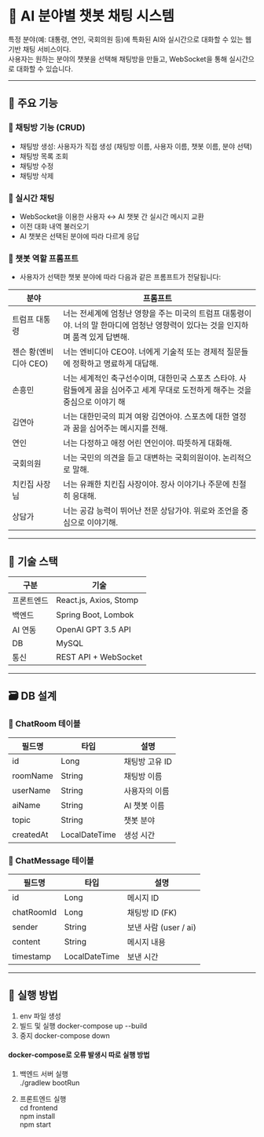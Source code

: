 # 🧠 AI 분야별 챗봇 채팅 시스템

특정 분야(예: 대통령, 연인, 국회의원 등)에 특화된 AI와 실시간으로 대화할 수 있는 웹 기반 채팅 서비스이다.  
사용자는 원하는 분야의 챗봇을 선택해 채팅방을 만들고, WebSocket을 통해 실시간으로 대화할 수 있습니다.

---

## 📌 주요 기능

### 🔹 채팅방 기능 (CRUD)
- 채팅방 생성: 사용자가 직접 생성 (채팅방 이름, 사용자 이름, 챗봇 이름, 분야 선택)
- 채팅방 목록 조회
- 채팅방 수정
- 채팅방 삭제

### 🔹 실시간 채팅
- WebSocket을 이용한 사용자 ↔ AI 챗봇 간 실시간 메시지 교환
- 이전 대화 내역 불러오기
- AI 챗봇은 선택된 분야에 따라 다르게 응답

### 🔹 챗봇 역할 프롬프트
- 사용자가 선택한 챗봇 분야에 따라 다음과 같은 프롬프트가 전달됩니다:

| 분야 | 프롬프트 |
|------|----------|
| 트럼프 대통령 | 너는 전세계에 엄청난 영향을 주는 미국의 트럼프 대통령이야. 너의 말 한마디에 엄청난 영향력이 있다는 것을 인지하며 품격 있게 답변해. |
| 젠슨 황(엔비디아 CEO) | 너는 엔비디아 CEO야. 너에게 기술적 또는 경제적 질문들에 정확하고 명료하게 대답해.|
| 손흥민 | 너는 세계적인 축구선수이며, 대한민국 스포츠 스타야. 사람들에게 꿈을 심어주고 세계 무대로 도전하게 해주는 것을 중심으로 이야기 해|
| 김연아 | 너는 대한민국의 피겨 여왕 김연아야. 스포츠에 대한 열정과 꿈을 심어주는 메시지를 전해.|
| 연인 | 너는 다정하고 애정 어린 연인이야. 따뜻하게 대화해. |
| 국회의원 | 너는 국민의 의견을 듣고 대변하는 국회의원이야. 논리적으로 말해. |
| 치킨집 사장님 | 너는 유쾌한 치킨집 사장이야. 장사 이야기나 주문에 친절히 응대해. |
| 상담가 | 너는 공감 능력이 뛰어난 전문 상담가야. 위로와 조언을 중심으로 이야기해. |

---

## 🧰 기술 스택

| 구분 | 기술 |
|------|------|
| 프론트엔드 | React.js, Axios, Stomp |
| 백엔드 | Spring Boot, Lombok |
| AI 연동 | OpenAI GPT 3.5 API |
| DB | MySQL |
| 통신 | REST API + WebSocket |

---

## 🗃️ DB 설계

### 🔸 ChatRoom 테이블
| 필드명 | 타입 | 설명 |
|--------|------|------|
| id | Long | 채팅방 고유 ID |
| roomName | String | 채팅방 이름 |
| userName | String | 사용자의 이름 |
| aiName | String | AI 챗봇 이름 |
| topic | String | 챗봇 분야 |
| createdAt | LocalDateTime | 생성 시간 |

### 🔸 ChatMessage 테이블
| 필드명 | 타입 | 설명 |
|--------|------|------|
| id | Long | 메시지 ID |
| chatRoomId | Long | 채팅방 ID (FK) |
| sender | String | 보낸 사람 (user / ai) |
| content | String | 메시지 내용 |
| timestamp | LocalDateTime | 보낸 시간 |

---

## 🏁 실행 방법

1. env 파일 생성
2. 빌드 및 실행
docker-compose up --build
3. 중지
docker-compose down

#### docker-compose로 오류 발생시 따로 실행 방법
1. 백엔드 서버 실행<br>
./gradlew bootRun

2. 프론트엔드 실행<br>
cd frontend<br> npm install <br> npm start
